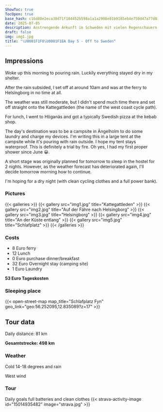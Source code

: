 ```yaml
---
ShowToc: true
TocOpen: true
base_hash: c16d80e2eca30d71f184452b598a1a1a2908e81b9185eb4e750d47a77d0126ae
date: 2025-07-05
description: Anstrengende Ankunft in Schweden mit vielen Regenschauern
draft: false
img: img1.jpg
title: "\U0001F1F8\U0001F1EA Day 5 - Off to Sweden"
---
```


## Impressions
Woke up this morning to pouring rain. Luckily everything stayed dry in my shelter.

After the rain subsided, I set off at around 10am and was at the ferry to Helsingborg in no time at all.

The weather was still moderate, but I didn't spend much time there and set off straight onto the Kattegattleden (the name of the west coast cycle path).

For lunch, I went to Höganäs and got a typically Swedish pizza at the kebab shop.

The day's destination was to be a campsite in Ängelholm to do some laundry and charge my devices.
I'm writing this in a large tent at the campsite while it's pouring with rain outside. I hope my tent stays waterproof. This is definitely a trial by fire.
Oh yes, I had my first proper shower since June 😀.

A short stage was originally planned for tomorrow to sleep in the hostel for 2 nights. However, as the weather forecast has deteriorated again, I'll decide tomorrow morning how to continue.

I'm hoping for a dry night (with clean cycling clothes and a full power bank).

### Pictures
{{< galleries >}}
{{< gallery src="img1.jpg" title="Kattegattleden" >}}
{{< gallery src="img2.jpg" title="Auf der Fähre nach Helsingborg" >}}
{{< gallery src="img3.jpg" title="Helsingborg" >}}
{{< gallery src="img4.jpg" title="An der Küste entlang" >}}
{{< gallery src="img5.jpg" title="Schlafplatz" >}}
{{< /galleries >}}

### Costs
- 8 Euro ferry
- 12 Lunch
- 0 Euro purchase dinner/breakfast
- 32 Euro Overnight stay (camping site)
- 1 Euro Laundry

**53 Euro Tageskosten**

### Sleeping place
{{< open-street-map map_title="Schlafplatz Fyn" geo_link="geo:56.252095,12.835089?z=17" >}}

## Tour data
Daily distance: 81 km

**Gesamtstrecke: 498 km**

### Weather
Cold 14-18 degrees and rain

West wind

### Tour
Daily goals full batteries and clean clothes
{{< strava-activity-image id="15014935482" image="strava.jpg" >}}